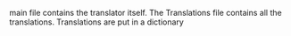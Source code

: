 main file contains the translator itself.
The Translations file contains all the translations. 
Translations are put in a dictionary

